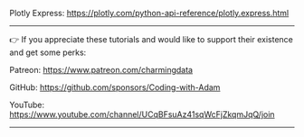 Plotly Express: https://plotly.com/python-api-reference/plotly.express.html


******************************************************************************
👉 If you appreciate these tutorials and would like to support their existence and get some perks: 

Patreon: https://www.patreon.com/charmingdata

GitHub: https://github.com/sponsors/Coding-with-Adam

YouTube: https://www.youtube.com/channel/UCqBFsuAz41sqWcFjZkqmJqQ/join
******************************************************************************
